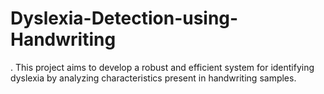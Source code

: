 # Dyslexia-Detection-using-Handwriting
. This project aims to develop a robust and efficient system for identifying dyslexia by analyzing characteristics present in handwriting samples.
